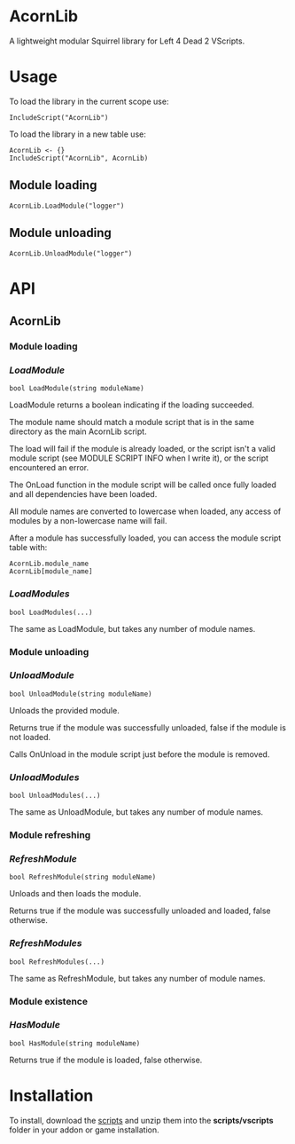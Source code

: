 # AcornLib
A lightweight modular Squirrel library for Left 4 Dead 2 VScripts.

# Usage

To load the library in the current scope use:

```Squirrel
IncludeScript("AcornLib")
```

To load the library in a new table use:

```Squirrel
AcornLib <- {}
IncludeScript("AcornLib", AcornLib)
```

## Module loading

```Squirrel
AcornLib.LoadModule("logger")
```

## Module unloading

```Squirrel
AcornLib.UnloadModule("logger")
```


# API

## AcornLib

### **Module loading**

### *LoadModule*
```Squirrel
bool LoadModule(string moduleName)
```
LoadModule returns a boolean indicating if the loading succeeded.

The module name should match a module script that is in the same directory as the main AcornLib script.

The load will fail if the module is already loaded, or the script isn't a valid module script (see MODULE SCRIPT INFO when I write it), or the script encountered an error.

The OnLoad function in the module script will be called once fully loaded and all dependencies have been loaded.

All module names are converted to lowercase when loaded, any access of modules by a non-lowercase name will fail.

After a module has successfully loaded, you can access the module script table with:
```Squirrel
AcornLib.module_name
AcornLib[module_name]
```

### *LoadModules*
```Squirrel
bool LoadModules(...)
```

The same as LoadModule, but takes any number of module names.

### **Module unloading**

### *UnloadModule*
```Squirrel
bool UnloadModule(string moduleName)
```

Unloads the provided module.

Returns true if the module was successfully unloaded, false if the module is not loaded.

Calls OnUnload in the module script just before the module is removed.

### *UnloadModules*
```Squirrel
bool UnloadModules(...)
```

The same as UnloadModule, but takes any number of module names.

### **Module refreshing**

### *RefreshModule*
```Squirrel
bool RefreshModule(string moduleName)
```

Unloads and then loads the module.

Returns true if the module was successfully unloaded and loaded, false otherwise.

### *RefreshModules*
```Squirrel
bool RefreshModules(...)
```

The same as RefreshModule, but takes any number of module names.

### **Module existence**

### *HasModule*
```Squirrel
bool HasModule(string moduleName)
```

Returns true if the module is loaded, false otherwise.

# Installation

To install, download the [scripts](https://github.com/Treescrub/AcornLib/archive/master.zip) and unzip them into the **scripts/vscripts** folder in your addon or game installation.
